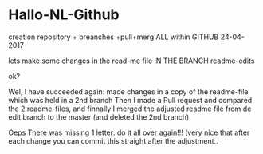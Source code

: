 # Hallo-NL-Github
creation repository + breanches +pull+merg ALL within GITHUB 24-04-2017

lets make some changes in the read-me file IN THE BRANCH readme-edits

ok?

Wel, I have succeeded again: made changes in a copy of the readme-file which was held in a 2nd branch
Then I made a Pull request and compared the 2 readme-files,
and finnally I merged the adjusted readme file from de edit branch to the master
(and deleted the 2nd branch)

Oeps There was missing 1 letter: do it all over again!!!
(very nice that after each change you can commit this straight after the adjustment..
